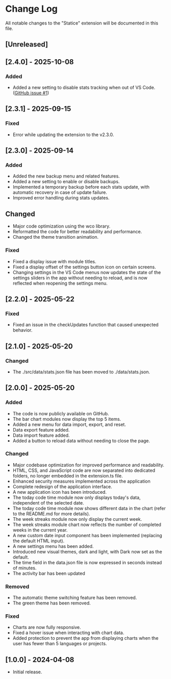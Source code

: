 # Change Log

All notable changes to the "Statice" extension will be documented in this file.

## [Unreleased]

## [2.4.0] - 2025-10-08

### Added

- Added a new setting to disable stats tracking when out of VS Code. ([GitHub issue #1](https://github.com/devpotatoes/statice/issues/1))

## [2.3.1] - 2025-09-15

### Fixed

- Error while updating the extension to the v2.3.0.

## [2.3.0] - 2025-09-14

### Added

- Added the new backup menu and related features.
- Added a new setting to enable or disable backups.
- Implemented a temporary backup before each stats update, with automatic recovery in case of update failure.
- Improved error handling during stats updates.

## Changed

- Major code optimization using the wco library.
- Reformatted the code for better readability and performance.
- Changed the theme transition animation.

### Fixed

- Fixed a display issue with module titles.
- Fixed a display offset of the settings button icon on certain screens.
- Changing settings in the VS Code menus now updates the state of the settings sliders in the app without needing to reload, and is now reflected when reopening the settings menu.

## [2.2.0] - 2025-05-22

### Fixed

- Fixed an issue in the checkUpdates function that caused unexpected behavior.

## [2.1.0] - 2025-05-20

### Changed

- The ./src/data/stats.json file has been moved to ./data/stats.json.

## [2.0.0] - 2025-05-20

### Added

- The code is now publicly available on GitHub.
- The bar chart modules now display the top 5 items.
- Added a new menu for data import, export, and reset.
- Data export feature added.
- Data import feature added.
- Added a button to reload data without needing to close the page.

### Changed

- Major codebase optimization for improved performance and readability.
- HTML, CSS, and JavaScript code are now separated into dedicated folders, no longer embedded in the extension.ts file.
- Enhanced security measures implemented across the application
- Complete redesign of the application interface.
- A new application icon has been introduced.
- The today code time module now only displays today's data, independent of the selected date.
- The today code time module now shows different data in the chart (refer to the README.md for more details).
- The week streaks module now only display the current week.
- The week streaks module chart now reflects the number of completed weeks in the current year.
- A new custom date input component has been implemented (replacing the default HTML input).
- A new settings menu has been added.
- Introduced new visual themes, dark and light, with Dark now set as the default.
- The time field in the data.json file is now expressed in seconds instead of minutes.
- The activity bar has been updated

### Removed

- The automatic theme switching feature has been removed.
- The green theme has been removed.

### Fixed

- Charts are now fully responsive.
- Fixed a hover issue when interacting with chart data.
- Added protection to prevent the app from displaying charts when the user has fewer than 5 languages or projects.

## [1.0.0] - 2024-04-08

- Initial release.